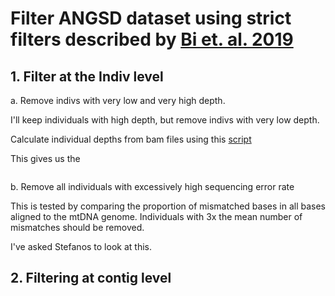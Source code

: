 # Filter ANGSD dataset using strict filters described by [Bi et. al. 2019](https://journals.plos.org/plosgenetics/article?id=10.1371/journal.pgen.1008119)

## 1. Filter at the Indiv level

a. Remove indivs with very low and very high depth. 

I'll keep individuals with high depth, but remove indivs with very low depth. 

Calculate individual depths from bam files using this [script](https://github.com/alexjvr1/Velocity2020/blob/15e687209208aec5af0a1fe6a01616e31afc224a/LR75.depth.sh)

This gives us the 
```

```

b. Remove all individuals with excessively high sequencing error rate

This is tested by comparing the proportion of mismatched bases in all bases aligned to the mtDNA genome. Individuals with 3x the mean number of mismatches should be removed. 

I've asked Stefanos to look at this. 


## 2. Filtering at contig level

